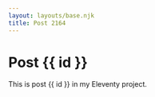 ```yaml
---
layout: layouts/base.njk
title: Post 2164
---
```


# Post {{ id }}

This is post {{ id }} in my Eleventy project.
